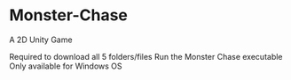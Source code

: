 # Monster-Chase
A 2D Unity Game 

Required to download all 5 folders/files
Run the Monster Chase executable
Only available for Windows OS
